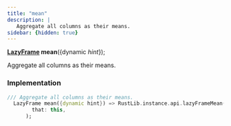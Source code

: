 ```yaml
---
title: "mean"
description: |
   Aggregate all columns as their means.
sidebar: {hidden: true}
---
```

<span class="dart-code"><strong>[LazyFrame] mean</strong>({<span class="nobr">dynamic <i>hint</i></span>});</span>

 Aggregate all columns as their means.
### Implementation
```dart
/// Aggregate all columns as their means.
  LazyFrame mean({dynamic hint}) => RustLib.instance.api.lazyFrameMean(
        that: this,
      );
```

[LazyFrame]: /reference/classes/lazyframe/